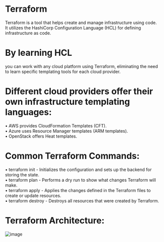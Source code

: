 # Terraform
Terraform is a tool that helps create and manage infrastructure using code. It utilizes the HashiCorp Configuration Language (HCL) for defining infrastructure as code.

# By learning HCL
you can work with any cloud platform using Terraform, eliminating the need to learn specific templating tools for each cloud provider.

# Different cloud providers offer their own infrastructure templating languages:
• AWS provides CloudFormation Templates (CFT).  
• Azure uses Resource Manager templates (ARM templates).  
• OpenStack offers Heat templates.

# Common Terraform Commands:
• terraform init - Initializes the configuration and sets up the backend for storing the state.  
• terraform plan - Performs a dry run to show what changes Terraform will make.  
• terraform apply - Applies the changes defined in the Terraform files to create or update resources.  
• terraform destroy - Destroys all resources that were created by Terraform.

# Terraform Architecture:
![image](https://github.com/user-attachments/assets/e598e234-b35f-43b5-93c0-24a32630182e)
